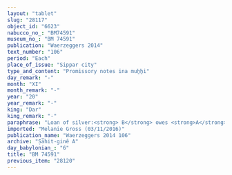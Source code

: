 ```yaml
---
layout: "tablet"
slug: "28117"
object_id: "6623"
nabucco_no_: "BM74591"
museum_no_: "BM 74591"
publication: "Waerzeggers 2014"
text_number: "106"
period: "Each"
place_of_issue: "Sippar city"
type_and_content: "Promissory notes ina muẖẖi"
day_remark: "-"
month: "XI"
month_remark: "-"
year: "20"
year_remark: "-"
king: "Dar"
king_remark: "-"
paraphrase: "Loan of silver:<strong> B</strong> owes <strong>A</strong> 1/3 mina of white cut silver (<em>kaspu peṣ&ucirc;</em> <em>nuhhutu</em>) by 1/8 alloy (<em>bitqu</em>) per shekel. This is the missing payment for the remainder (<em>rēhtu</em><em>) of the </em>rations (<em>kurummatu</em>) until (<em>adi</em>) the end of his life. He will pay the silver at the end of &Scaron;abāṭ (XI). 7 witnesses (including &Scaron;ama&scaron;-iddin and Hadāya, brothers of <strong>A</strong>) and the scribe.<br /> &nbsp;<br /> <strong>A</strong> = Nab&ucirc;-uṣur&scaron;u/Nab&ucirc;-iddin//Ea-ibni; <strong>B</strong> = Marduk-rēmanni/Bēl-uballiṭ//Ṣāhit-gin&ecirc;; Scribe = &Scaron;ama&scaron;-iddin/Libluṭ//&Scaron;ang&ucirc;-Ea"
imported: "Melanie Gross (03/11/2016)"
publication_name: "Waerzeggers 2014 106"
archive: "Ṣāhit-ginê A"
day_babylonian_: "6"
title: "BM 74591"
previous_item: "28120"
---
```

